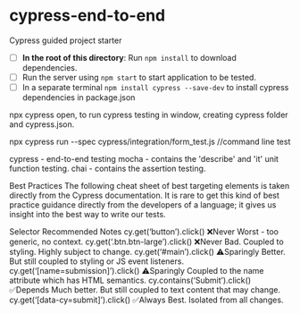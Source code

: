 # cypress-end-to-end
Cypress guided project starter

- [ ] **In the root of this directory**: Run `npm install` to download dependencies.
- [ ] Run the server using `npm start` to start application to be tested. 
- [ ] In a separate terminal `npm install cypress --save-dev` to install cypress dependencies in package.json

npx cypress open, to run cypress testing in window, creating cypress folder and cypress.json.

npx cypress run --spec cypress/integration/form_test.js //command line test 

cypress - end-to-end testing
mocha - contains the 'describe' and 'it' unit function testing.
chai - contains the assertion testing.

Best Practices
The following cheat sheet of best targeting elements is taken directly from the Cypress documentation. It is rare to get this kind of best practice guidance directly from the developers of a language; it gives us insight into the best way to write our tests.

Selector	Recommended	Notes
cy.get(‘button’).click()	❌Never	Worst - too generic, no context.
cy.get(‘.btn.btn-large’).click()	❌Never	Bad. Coupled to styling. Highly subject to change.
cy.get(‘#main’).click()	⚠️Sparingly	Better. But still coupled to styling or JS event listeners.
cy.get(‘[name=submission]’).click()	⚠️Sparingly	Coupled to the name attribute which has HTML semantics.
cy.contains(‘Submit’).click()	✅Depends	Much better. But still coupled to text content that may change.
cy.get(‘[data-cy=submit]’).click()	✅Always	Best. Isolated from all changes.
